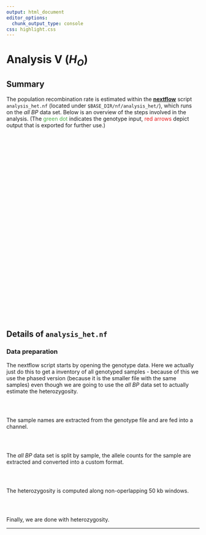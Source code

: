 ```yaml
---
output: html_document
editor_options:
  chunk_output_type: console
css: highlight.css
---
```







# Analysis V (<i>H<sub>O</sub></i>)

## Summary

The population recombination rate is estimated within the [**nextflow**](https://www.nextflow.io/) script `analysis_het.nf` (located under `$BASE_DIR/nf/analysis_het/`), which runs on the _all BP_ data set.
Below is an overview of the steps involved in the analysis.
(The <span style="color:#4DAF4A">green dot</span> indicates the genotype input, <span style="color:#E41A1C">red arrows</span> depict output that is exported for further use.)

<div style="max-width:500px; margin:auto;">
<!--html_preserve--><div id="htmlwidget-3d8d76d04ce7ea9d1645" style="width:672px;height:480px;" class="girafe html-widget"></div>
<script type="application/json" data-for="htmlwidget-3d8d76d04ce7ea9d1645">{"x":{"html":"<?xml version=\"1.0\" encoding=\"UTF-8\"?>\n<svg xmlns=\"http://www.w3.org/2000/svg\" xmlns:xlink=\"http://www.w3.org/1999/xlink\" id=\"svg_b56e04bf-0cdd-4084-83ff-2d56cd9ad25a\" viewBox=\"0 0 432.00 432.00\">\n  <g>\n    <defs>\n      <clipPath id=\"svg_b56e04bf-0cdd-4084-83ff-2d56cd9ad25a_cl_1\">\n        <rect x=\"0.00\" y=\"0.00\" width=\"432.00\" height=\"432.00\"/>\n      <\/clipPath>\n    <\/defs>\n    <rect x=\"0.00\" y=\"0.00\" width=\"432.00\" height=\"432.00\" id=\"svg_b56e04bf-0cdd-4084-83ff-2d56cd9ad25a_el_1\" clip-path=\"url(#svg_b56e04bf-0cdd-4084-83ff-2d56cd9ad25a_cl_1)\" fill=\"#FFFFFF\" fill-opacity=\"1\" stroke-width=\"0.75\" stroke=\"#FFFFFF\" stroke-opacity=\"1\" stroke-linejoin=\"round\" stroke-linecap=\"round\"/>\n    <defs>\n      <clipPath id=\"svg_b56e04bf-0cdd-4084-83ff-2d56cd9ad25a_cl_2\">\n        <rect x=\"0.00\" y=\"0.00\" width=\"432.00\" height=\"432.00\"/>\n      <\/clipPath>\n    <\/defs>\n    <g clip-path=\"url(#svg_b56e04bf-0cdd-4084-83ff-2d56cd9ad25a_cl_2)\">\n      <text x=\"111.63\" y=\"325.35\" id=\"svg_b56e04bf-0cdd-4084-83ff-2d56cd9ad25a_el_2\" font-size=\"225.00pt\" font-weight=\"bold\" fill=\"#E0E0E0\" fill-opacity=\"1\" font-family=\"DejaVu Sans\">7<\/text>\n    <\/g>\n    <polyline points=\"406.73,25.28 406.41,25.60 405.75,26.26 405.09,26.92 404.43,27.58 403.77,28.25 403.11,28.91 402.45,29.57 401.79,30.23 401.13,30.89 400.47,31.56 399.80,32.22 399.14,32.88 398.48,33.54 397.82,34.21 397.16,34.87 396.50,35.53 395.84,36.19 395.18,36.85 394.52,37.52 393.85,38.18 393.19,38.84 392.53,39.50 391.87,40.17 391.21,40.83 390.55,41.49 389.89,42.15 389.23,42.81 388.57,43.48 387.91,44.14 387.24,44.80 386.58,45.46 385.92,46.13 385.26,46.79 384.60,47.45 383.94,48.11 383.28,48.77 382.62,49.44 381.96,50.10 381.30,50.76 380.63,51.42 379.97,52.09 379.31,52.75 378.65,53.41 377.99,54.07 377.33,54.73 376.67,55.40 376.01,56.06 375.35,56.72 374.69,57.38 374.02,58.05 373.36,58.71 372.70,59.37 372.04,60.03 371.38,60.69 370.72,61.36 370.06,62.02 369.40,62.68 368.74,63.34 368.07,64.01 367.41,64.67 366.75,65.33 366.09,65.99 365.43,66.66 364.77,67.32 364.11,67.98 363.45,68.64 362.79,69.30 362.13,69.97 361.46,70.63 360.80,71.29 360.14,71.95 359.48,72.62 358.82,73.28 358.16,73.94 357.50,74.60 356.84,75.26 356.18,75.93 355.52,76.59 354.85,77.25 354.19,77.91 353.53,78.58 352.87,79.24 352.55,79.56\" id=\"svg_b56e04bf-0cdd-4084-83ff-2d56cd9ad25a_el_3\" clip-path=\"url(#svg_b56e04bf-0cdd-4084-83ff-2d56cd9ad25a_cl_2)\" fill=\"none\" stroke-width=\"1.06698\" stroke=\"#000000\" stroke-opacity=\"1\" stroke-linejoin=\"round\" stroke-linecap=\"butt\"/>\n    <polygon points=\"353.07,77.63 352.55,79.56 354.48,79.04\" id=\"svg_b56e04bf-0cdd-4084-83ff-2d56cd9ad25a_el_4\" clip-path=\"url(#svg_b56e04bf-0cdd-4084-83ff-2d56cd9ad25a_cl_2)\" fill=\"#000000\" fill-opacity=\"1\" stroke-width=\"1.06698\" stroke=\"#000000\" stroke-opacity=\"1\" stroke-linejoin=\"round\" stroke-linecap=\"butt\"/>\n    <polyline points=\"341.29,90.84 340.97,91.16 340.31,91.82 339.65,92.48 338.99,93.14 338.33,93.80 337.67,94.47 337.01,95.13 336.35,95.79 335.68,96.45 335.02,97.11 334.36,97.78 333.70,98.44 333.04,99.10 332.38,99.76 331.72,100.43 331.06,101.09 330.40,101.75 329.73,102.41 329.07,103.07 328.41,103.74 327.75,104.40 327.09,105.06 326.43,105.72 325.77,106.38 325.11,107.05 324.45,107.71 323.79,108.37 323.12,109.03 322.46,109.69 321.80,110.36 321.14,111.02 320.48,111.68 319.82,112.34 319.16,113.00 318.50,113.67 317.84,114.33 317.17,114.99 316.51,115.65 315.85,116.31 315.19,116.98 314.53,117.64 313.87,118.30 313.21,118.96 312.55,119.62 311.89,120.29 311.23,120.95 310.56,121.61 309.90,122.27 309.24,122.93 308.58,123.60 307.92,124.26 307.26,124.92 306.60,125.58 305.94,126.25 305.28,126.91 304.62,127.57 303.95,128.23 303.29,128.89 302.63,129.56 301.97,130.22 301.31,130.88 300.65,131.54 299.99,132.20 299.33,132.87 298.67,133.53 298.00,134.19 297.34,134.85 296.68,135.51 296.02,136.18 295.36,136.84 294.70,137.50 294.04,138.16 293.38,138.82 292.72,139.49 292.06,140.15 291.39,140.81 290.73,141.47 290.07,142.13 289.41,142.80 288.75,143.46 288.09,144.12 287.43,144.78 287.11,145.10\" id=\"svg_b56e04bf-0cdd-4084-83ff-2d56cd9ad25a_el_5\" clip-path=\"url(#svg_b56e04bf-0cdd-4084-83ff-2d56cd9ad25a_cl_2)\" fill=\"none\" stroke-width=\"1.06698\" stroke=\"#000000\" stroke-opacity=\"1\" stroke-linejoin=\"round\" stroke-linecap=\"butt\"/>\n    <polygon points=\"287.62,143.18 287.11,145.10 289.03,144.58\" id=\"svg_b56e04bf-0cdd-4084-83ff-2d56cd9ad25a_el_6\" clip-path=\"url(#svg_b56e04bf-0cdd-4084-83ff-2d56cd9ad25a_cl_2)\" fill=\"#000000\" fill-opacity=\"1\" stroke-width=\"1.06698\" stroke=\"#000000\" stroke-opacity=\"1\" stroke-linejoin=\"round\" stroke-linecap=\"butt\"/>\n    <polyline points=\"275.85,156.38 275.53,156.70 274.87,157.36 274.21,158.03 273.55,158.69 272.89,159.35 272.22,160.01 271.56,160.67 270.90,161.34 270.24,162.00 269.58,162.66 268.92,163.32 268.26,163.99 267.60,164.65 266.94,165.31 266.27,165.97 265.61,166.63 264.95,167.30 264.29,167.96 263.63,168.62 262.97,169.28 262.31,169.95 261.65,170.61 260.99,171.27 260.33,171.93 259.66,172.59 259.00,173.26 258.34,173.92 257.68,174.58 257.02,175.24 256.36,175.91 255.70,176.57 255.04,177.23 254.38,177.89 253.72,178.55 253.05,179.22 252.39,179.88 251.73,180.54 251.07,181.20 250.41,181.86 249.75,182.53 249.09,183.19 248.43,183.85 247.77,184.51 247.10,185.18 246.44,185.84 245.78,186.50 245.12,187.16 244.46,187.82 243.80,188.49 243.14,189.15 242.48,189.81 241.82,190.47 241.16,191.14 240.49,191.80 239.83,192.46 239.17,193.12 238.51,193.78 237.85,194.45 237.19,195.11 236.53,195.77 235.87,196.43 235.21,197.10 234.55,197.76 233.88,198.42 233.22,199.08 232.56,199.74 231.90,200.41 231.24,201.07 230.58,201.73 229.92,202.39 229.26,203.06 228.60,203.72 227.94,204.38 227.27,205.04 226.61,205.70 225.95,206.37 225.29,207.03 224.63,207.69 223.97,208.35 223.31,209.02 222.65,209.68 221.99,210.34 221.67,210.66\" id=\"svg_b56e04bf-0cdd-4084-83ff-2d56cd9ad25a_el_7\" clip-path=\"url(#svg_b56e04bf-0cdd-4084-83ff-2d56cd9ad25a_cl_2)\" fill=\"none\" stroke-width=\"1.06698\" stroke=\"#000000\" stroke-opacity=\"1\" stroke-linejoin=\"round\" stroke-linecap=\"butt\"/>\n    <polygon points=\"222.18,208.73 221.67,210.66 223.59,210.14\" id=\"svg_b56e04bf-0cdd-4084-83ff-2d56cd9ad25a_el_8\" clip-path=\"url(#svg_b56e04bf-0cdd-4084-83ff-2d56cd9ad25a_cl_2)\" fill=\"#000000\" fill-opacity=\"1\" stroke-width=\"1.06698\" stroke=\"#000000\" stroke-opacity=\"1\" stroke-linejoin=\"round\" stroke-linecap=\"butt\"/>\n    <polyline points=\"210.40,221.93 210.09,222.24 209.42,222.90 208.76,223.56 208.10,224.22 207.44,224.88 206.78,225.54 206.12,226.20 205.46,226.86 204.79,227.52 204.13,228.18 203.47,228.84 202.81,229.50 202.15,230.16 201.49,230.82 200.83,231.48 200.17,232.14 199.50,232.80 198.84,233.46 198.18,234.13 197.52,234.79 196.86,235.45 196.20,236.11 195.54,236.77 194.88,237.43 194.21,238.09 193.55,238.75 192.89,239.41 192.23,240.07 191.57,240.73 190.91,241.39 190.25,242.05 189.59,242.71 188.92,243.37 188.26,244.03 187.60,244.69 186.94,245.35 186.28,246.01 185.62,246.67 184.96,247.33 184.30,247.99 183.63,248.65 182.97,249.31 182.31,249.97 181.65,250.63 180.99,251.29 180.33,251.95 179.67,252.61 179.01,253.27 178.34,253.93 177.68,254.59 177.02,255.25 176.36,255.91 175.70,256.57 175.04,257.23 174.38,257.89 173.72,258.55 173.05,259.21 172.39,259.87 171.73,260.53 171.07,261.19 170.41,261.85 169.75,262.51 169.09,263.17 168.42,263.83 167.76,264.49 167.10,265.16 166.44,265.82 165.78,266.48 165.12,267.14 164.46,267.80 163.80,268.46 163.13,269.12 162.47,269.78 161.81,270.44 161.15,271.10 160.49,271.76 159.83,272.42 159.17,273.08 158.51,273.74 157.84,274.40 157.18,275.06 156.52,275.72 156.21,276.03\" id=\"svg_b56e04bf-0cdd-4084-83ff-2d56cd9ad25a_el_9\" clip-path=\"url(#svg_b56e04bf-0cdd-4084-83ff-2d56cd9ad25a_cl_2)\" fill=\"none\" stroke-width=\"1.06698\" stroke=\"#000000\" stroke-opacity=\"1\" stroke-linejoin=\"round\" stroke-linecap=\"butt\"/>\n    <polygon points=\"156.73,274.10 156.21,276.03 158.14,275.52\" id=\"svg_b56e04bf-0cdd-4084-83ff-2d56cd9ad25a_el_10\" clip-path=\"url(#svg_b56e04bf-0cdd-4084-83ff-2d56cd9ad25a_cl_2)\" fill=\"#000000\" fill-opacity=\"1\" stroke-width=\"1.06698\" stroke=\"#000000\" stroke-opacity=\"1\" stroke-linejoin=\"round\" stroke-linecap=\"butt\"/>\n    <polyline points=\"144.93,287.29 144.62,287.60 143.96,288.26 143.30,288.92 142.64,289.58 141.97,290.24 141.31,290.91 140.65,291.57 139.99,292.23 139.33,292.89 138.67,293.55 138.01,294.21 137.35,294.87 136.68,295.53 136.02,296.19 135.36,296.85 134.70,297.51 134.04,298.17 133.38,298.83 132.72,299.49 132.06,300.15 131.39,300.81 130.73,301.47 130.07,302.13 129.41,302.79 128.75,303.45 128.09,304.11 127.43,304.77 126.77,305.43 126.10,306.09 125.44,306.75 124.78,307.41 124.12,308.07 123.46,308.73 122.80,309.39 122.14,310.05 121.48,310.72 120.81,311.38 120.15,312.04 119.49,312.70 118.83,313.36 118.17,314.02 117.51,314.68 116.85,315.34 116.19,316.00 115.52,316.66 114.86,317.32 114.20,317.98 113.54,318.64 112.88,319.30 112.22,319.96 111.56,320.62 110.90,321.28 110.23,321.94 109.57,322.60 108.91,323.26 108.25,323.92 107.59,324.58 106.93,325.24 106.27,325.90 105.61,326.56 104.94,327.22 104.28,327.88 103.62,328.54 102.96,329.20 102.30,329.86 101.64,330.53 100.98,331.19 100.31,331.85 99.65,332.51 98.99,333.17 98.33,333.83 97.67,334.49 97.01,335.15 96.35,335.81 95.69,336.47 95.02,337.13 94.36,337.79 93.70,338.45 93.04,339.11 92.38,339.77 91.72,340.43 91.06,341.09 90.75,341.40\" id=\"svg_b56e04bf-0cdd-4084-83ff-2d56cd9ad25a_el_11\" clip-path=\"url(#svg_b56e04bf-0cdd-4084-83ff-2d56cd9ad25a_cl_2)\" fill=\"none\" stroke-width=\"1.06698\" stroke=\"#E41A1C\" stroke-opacity=\"1\" stroke-linejoin=\"round\" stroke-linecap=\"butt\"/>\n    <polygon points=\"91.26,339.48 90.75,341.40 92.67,340.89\" id=\"svg_b56e04bf-0cdd-4084-83ff-2d56cd9ad25a_el_12\" clip-path=\"url(#svg_b56e04bf-0cdd-4084-83ff-2d56cd9ad25a_cl_2)\" fill=\"#E41A1C\" fill-opacity=\"1\" stroke-width=\"1.06698\" stroke=\"#E41A1C\" stroke-opacity=\"1\" stroke-linejoin=\"round\" stroke-linecap=\"butt\"/>\n    <polyline points=\"79.46,352.66 79.15,352.97 78.49,353.63 77.83,354.29 77.17,354.95 76.51,355.61 75.85,356.27 75.19,356.93 74.53,357.59 73.86,358.25 73.20,358.91 72.54,359.57 71.88,360.23 71.22,360.89 70.56,361.55 69.90,362.21 69.23,362.87 68.57,363.53 67.91,364.19 67.25,364.85 66.59,365.51 65.93,366.17 65.27,366.83 64.61,367.49 63.94,368.15 63.28,368.81 62.62,369.47 61.96,370.13 61.30,370.79 60.64,371.45 59.98,372.11 59.31,372.77 58.65,373.43 57.99,374.09 57.33,374.75 56.67,375.41 56.01,376.07 55.35,376.73 54.69,377.39 54.02,378.05 53.36,378.71 52.70,379.37 52.04,380.03 51.38,380.69 50.72,381.35 50.06,382.01 49.40,382.67 48.73,383.33 48.07,383.99 47.41,384.65 46.75,385.31 46.09,385.97 45.43,386.63 44.77,387.29 44.10,387.95 43.44,388.61 42.78,389.27 42.12,389.93 41.46,390.59 40.80,391.25 40.14,391.91 39.48,392.57 38.81,393.23 38.15,393.89 37.49,394.55 36.83,395.21 36.17,395.87 35.51,396.53 34.85,397.19 34.19,397.85 33.52,398.51 32.86,399.17 32.20,399.83 31.54,400.49 30.88,401.15 30.22,401.81 29.56,402.47 28.89,403.13 28.23,403.78 27.57,404.44 26.91,405.10 26.25,405.76 25.59,406.42 25.28,406.73\" id=\"svg_b56e04bf-0cdd-4084-83ff-2d56cd9ad25a_el_13\" clip-path=\"url(#svg_b56e04bf-0cdd-4084-83ff-2d56cd9ad25a_cl_2)\" fill=\"none\" stroke-width=\"1.06698\" stroke=\"#E41A1C\" stroke-opacity=\"1\" stroke-linejoin=\"round\" stroke-linecap=\"butt\"/>\n    <polygon points=\"25.80,404.81 25.28,406.73 27.20,406.22\" id=\"svg_b56e04bf-0cdd-4084-83ff-2d56cd9ad25a_el_14\" clip-path=\"url(#svg_b56e04bf-0cdd-4084-83ff-2d56cd9ad25a_cl_2)\" fill=\"#E41A1C\" fill-opacity=\"1\" stroke-width=\"1.06698\" stroke=\"#E41A1C\" stroke-opacity=\"1\" stroke-linejoin=\"round\" stroke-linecap=\"butt\"/>\n    <g clip-path=\"url(#svg_b56e04bf-0cdd-4084-83ff-2d56cd9ad25a_cl_2)\">\n      <text transform=\"translate(366.64,81.17) rotate(-405)\" id=\"svg_b56e04bf-0cdd-4084-83ff-2d56cd9ad25a_el_15\" font-size=\"8.28pt\" font-family=\"DejaVu Sans\">vcf_by_ind<\/text>\n    <\/g>\n    <g clip-path=\"url(#svg_b56e04bf-0cdd-4084-83ff-2d56cd9ad25a_cl_2)\">\n      <text transform=\"translate(307.10,140.80) rotate(-405)\" id=\"svg_b56e04bf-0cdd-4084-83ff-2d56cd9ad25a_el_16\" font-size=\"8.28pt\" font-family=\"DejaVu Sans\">inds_ch<\/text>\n    <\/g>\n    <g clip-path=\"url(#svg_b56e04bf-0cdd-4084-83ff-2d56cd9ad25a_cl_2)\">\n      <text transform=\"translate(108.93,338.94) rotate(-405)\" id=\"svg_b56e04bf-0cdd-4084-83ff-2d56cd9ad25a_el_17\" font-size=\"8.28pt\" font-family=\"DejaVu Sans\">inds_out<\/text>\n    <\/g>\n    <g clip-path=\"url(#svg_b56e04bf-0cdd-4084-83ff-2d56cd9ad25a_cl_2)\">\n      <text transform=\"translate(44.78,402.97) rotate(-405)\" id=\"svg_b56e04bf-0cdd-4084-83ff-2d56cd9ad25a_el_18\" font-size=\"8.28pt\" font-family=\"DejaVu Sans\">win_out<\/text>\n    <\/g>\n    <circle cx=\"412.36\" cy=\"19.64\" r=\"3.47pt\" id=\"svg_b56e04bf-0cdd-4084-83ff-2d56cd9ad25a_el_19\" clip-path=\"url(#svg_b56e04bf-0cdd-4084-83ff-2d56cd9ad25a_cl_2)\" fill=\"none\" stroke-width=\"0.708661\" stroke=\"#4DAF4A\" stroke-opacity=\"1\" stroke-linejoin=\"round\" stroke-linecap=\"round\"/>\n    <circle cx=\"346.92\" cy=\"85.20\" r=\"3.47pt\" id=\"svg_b56e04bf-0cdd-4084-83ff-2d56cd9ad25a_el_20\" clip-path=\"url(#svg_b56e04bf-0cdd-4084-83ff-2d56cd9ad25a_cl_2)\" fill=\"none\" stroke-width=\"0.708661\" stroke=\"#000000\" stroke-opacity=\"1\" stroke-linejoin=\"round\" stroke-linecap=\"round\"/>\n    <circle cx=\"281.48\" cy=\"150.74\" r=\"3.47pt\" id=\"svg_b56e04bf-0cdd-4084-83ff-2d56cd9ad25a_el_21\" clip-path=\"url(#svg_b56e04bf-0cdd-4084-83ff-2d56cd9ad25a_cl_2)\" fill=\"none\" stroke-width=\"0.708661\" stroke=\"#000000\" stroke-opacity=\"1\" stroke-linejoin=\"round\" stroke-linecap=\"round\"/>\n    <circle cx=\"216.04\" cy=\"216.30\" r=\"3.47pt\" id=\"svg_b56e04bf-0cdd-4084-83ff-2d56cd9ad25a_el_22\" clip-path=\"url(#svg_b56e04bf-0cdd-4084-83ff-2d56cd9ad25a_cl_2)\" fill=\"none\" stroke-width=\"0.708661\" stroke=\"#000000\" stroke-opacity=\"1\" stroke-linejoin=\"round\" stroke-linecap=\"round\"/>\n    <circle cx=\"150.57\" cy=\"281.66\" r=\"3.47pt\" id=\"svg_b56e04bf-0cdd-4084-83ff-2d56cd9ad25a_el_23\" clip-path=\"url(#svg_b56e04bf-0cdd-4084-83ff-2d56cd9ad25a_cl_2)\" fill=\"none\" stroke-width=\"0.708661\" stroke=\"#000000\" stroke-opacity=\"1\" stroke-linejoin=\"round\" stroke-linecap=\"round\"/>\n    <circle cx=\"85.11\" cy=\"347.03\" r=\"3.47pt\" id=\"svg_b56e04bf-0cdd-4084-83ff-2d56cd9ad25a_el_24\" clip-path=\"url(#svg_b56e04bf-0cdd-4084-83ff-2d56cd9ad25a_cl_2)\" fill=\"none\" stroke-width=\"0.708661\" stroke=\"#000000\" stroke-opacity=\"1\" stroke-linejoin=\"round\" stroke-linecap=\"round\"/>\n    <circle cx=\"19.64\" cy=\"412.36\" r=\"3.47pt\" id=\"svg_b56e04bf-0cdd-4084-83ff-2d56cd9ad25a_el_25\" clip-path=\"url(#svg_b56e04bf-0cdd-4084-83ff-2d56cd9ad25a_cl_2)\" fill=\"none\" stroke-width=\"0.708661\" stroke=\"#000000\" stroke-opacity=\"1\" stroke-linejoin=\"round\" stroke-linecap=\"round\"/>\n    <circle cx=\"412.36\" cy=\"19.64\" r=\"1.87pt\" id=\"svg_b56e04bf-0cdd-4084-83ff-2d56cd9ad25a_el_26\" clip-path=\"url(#svg_b56e04bf-0cdd-4084-83ff-2d56cd9ad25a_cl_2)\" fill=\"#4DAF4A\" fill-opacity=\"1\" stroke-width=\"0.708661\" stroke=\"#4DAF4A\" stroke-opacity=\"1\" stroke-linejoin=\"round\" stroke-linecap=\"round\" title=\"Channel.fromFilePairs\"/>\n    <circle cx=\"346.92\" cy=\"85.20\" r=\"1.87pt\" id=\"svg_b56e04bf-0cdd-4084-83ff-2d56cd9ad25a_el_27\" clip-path=\"url(#svg_b56e04bf-0cdd-4084-83ff-2d56cd9ad25a_cl_2)\" fill=\"#000000\" fill-opacity=\"1\" stroke-width=\"0.708661\" stroke=\"#000000\" stroke-opacity=\"1\" stroke-linejoin=\"round\" stroke-linecap=\"round\" title=\"split_inds\"/>\n    <circle cx=\"281.48\" cy=\"150.74\" r=\"1.87pt\" id=\"svg_b56e04bf-0cdd-4084-83ff-2d56cd9ad25a_el_28\" clip-path=\"url(#svg_b56e04bf-0cdd-4084-83ff-2d56cd9ad25a_cl_2)\" fill=\"#000000\" fill-opacity=\"1\" stroke-width=\"0.708661\" stroke=\"#000000\" stroke-opacity=\"1\" stroke-linejoin=\"round\" stroke-linecap=\"round\" title=\"splitCsv\"/>\n    <circle cx=\"216.04\" cy=\"216.30\" r=\"1.87pt\" id=\"svg_b56e04bf-0cdd-4084-83ff-2d56cd9ad25a_el_29\" clip-path=\"url(#svg_b56e04bf-0cdd-4084-83ff-2d56cd9ad25a_cl_2)\" fill=\"#000000\" fill-opacity=\"1\" stroke-width=\"0.708661\" stroke=\"#000000\" stroke-opacity=\"1\" stroke-linejoin=\"round\" stroke-linecap=\"round\" title=\"map\"/>\n    <circle cx=\"150.57\" cy=\"281.66\" r=\"1.87pt\" id=\"svg_b56e04bf-0cdd-4084-83ff-2d56cd9ad25a_el_30\" clip-path=\"url(#svg_b56e04bf-0cdd-4084-83ff-2d56cd9ad25a_cl_2)\" fill=\"#000000\" fill-opacity=\"1\" stroke-width=\"0.708661\" stroke=\"#000000\" stroke-opacity=\"1\" stroke-linejoin=\"round\" stroke-linecap=\"round\" title=\"het_inds\"/>\n    <circle cx=\"85.11\" cy=\"347.03\" r=\"1.87pt\" id=\"svg_b56e04bf-0cdd-4084-83ff-2d56cd9ad25a_el_31\" clip-path=\"url(#svg_b56e04bf-0cdd-4084-83ff-2d56cd9ad25a_cl_2)\" fill=\"#000000\" fill-opacity=\"1\" stroke-width=\"0.708661\" stroke=\"#000000\" stroke-opacity=\"1\" stroke-linejoin=\"round\" stroke-linecap=\"round\" title=\"win_inds\"/>\n    <circle cx=\"19.64\" cy=\"412.36\" r=\"1.87pt\" id=\"svg_b56e04bf-0cdd-4084-83ff-2d56cd9ad25a_el_32\" clip-path=\"url(#svg_b56e04bf-0cdd-4084-83ff-2d56cd9ad25a_cl_2)\" fill=\"#000000\" fill-opacity=\"1\" stroke-width=\"0.708661\" stroke=\"#000000\" stroke-opacity=\"1\" stroke-linejoin=\"round\" stroke-linecap=\"round\" title=\"\"/>\n  <\/g>\n<\/svg>\n","js":null,"uid":"svg_b56e04bf-0cdd-4084-83ff-2d56cd9ad25a","ratio":1,"settings":{"tooltip":{"css":" .tooltip_SVGID_ { padding:5px;background:black;color:white;border-radius:2px 2px 2px 2px ; position:absolute;pointer-events:none;z-index:999;}\n","offx":10,"offy":0,"use_cursor_pos":true,"opacity":0.9,"usefill":false,"usestroke":false,"delay":{"over":200,"out":500}},"hover":{"css":" .hover_SVGID_ { fill:orange;stroke:gray; }\n"},"hoverkey":{"css":" .hover_key_SVGID_ { stroke:red; }\n"},"hovertheme":{"css":" .hover_theme_SVGID_ { fill:green; }\n"},"zoom":{"min":1,"max":1},"capture":{"css":" .selected_SVGID_ { fill:red;stroke:gray; }\n","type":"multiple","only_shiny":true,"selected":[]},"capturekey":{"css":" .selected_key_SVGID_ { stroke:gray; }\n","type":"single","only_shiny":true,"selected":[]},"capturetheme":{"css":" .selected_theme_SVGID_ { stroke:gray; }\n","type":"single","only_shiny":true,"selected":[]},"toolbar":{"position":"topright","saveaspng":true},"sizing":{"rescale":true,"width":1}}},"evals":[],"jsHooks":[]}</script><!--/html_preserve-->
</div>

## Details of `analysis_het.nf`

### Data preparation

The nextflow script starts by opening the genotype data.
Here we actually just do this to get a inventory of all genotyped samples - because of this we use the phased version (because it is the smaller file with the same samples) even though we are going to use the _all BP_ data set to actually estimate the heterozygosity.

<div class="kclass">

<div class="sourceCode">
<pre class="sourceCode">
<code class="sourceCode">
</code>
</pre>
</div>

The sample names are extracted from the genotype file and are fed into a channel.


<div class="sourceCode">
<pre class="sourceCode">
<code class="sourceCode">
</code>
</pre>
</div>

The _all BP_ data set is split by sample, the allele counts for the sample are extracted and converted into a custom format.


<div class="sourceCode">
<pre class="sourceCode">
<code class="sourceCode">
</code>
</pre>
</div>

The heterozygosity is computed along non-operlapping 50 kb windows.


<div class="sourceCode">
<pre class="sourceCode">
<code class="sourceCode">
</code>
</pre>
</div>
</div>

Finally, we are done with heterozygosity.

---
